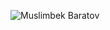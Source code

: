 
![Muslimbek Baratov](https://user-images.githubusercontent.com/48023644/184991856-24e08de8-4ee5-4250-a27a-0da6591756a9.gif)

<i class="fab fa-python"></i>
